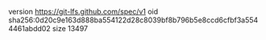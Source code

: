 version https://git-lfs.github.com/spec/v1
oid sha256:0d20c9e163d888ba554122d28c8039bf8b796b5e8ccd6cfbf3a5544461abdd02
size 13497
